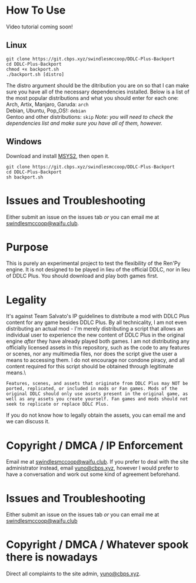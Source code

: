 # How To Use
Video tutorial coming soon!

## Linux
```
git clone https://git.cbps.xyz/swindlesmccoop/DDLC-Plus-Backport
cd DDLC-Plus-Backport
chmod +x backport.sh
./backport.sh [distro]
```
The distro argument should be the ditribution you are on so that I can make sure you have all of the necessary dependencies installed. Below is a list of the most popular distributions and what you should enter for each one:\
Arch, Artix, Manjaro, Garuda: `arch`\
Debian, Ubuntu, Pop\_OS!: `debian`\
Gentoo and other distributions: `skip` *Note: you will need to check the dependencies list and make sure you have all of them, however.*

## Windows
Download and install [MSYS2](https://www.msys2.org/), then open it.
```
git clone https://git.cbps.xyz/swindlesmccoop/DDLC-Plus-Backport
cd DDLC-Plus-Backport
sh backport.sh
```

# Issues and Troubleshooting
Either submit an issue on the issues tab *or* you can email me at swindlesmccoop@waifu.club.

# Purpose
This is purely an experimental project to test the flexibility of the Ren'Py engine. It is not designed to be played in lieu of the official DDLC, nor in lieu of DDLC Plus. You should download and play both games first.

# Legality
It's against Team Salvato's IP guidelines to distribute a mod with DDLC Plus content for any game besides DDLC Plus. By all technicality, I am not even distributing an actual mod - I'm merely distributing a script that allows an individual user to experience the new content of DDLC Plus in the original engine *after* they have already played both games. I am not distributing any officially licensed assets in this repository, such as the code to any features or scenes, nor any multimedia files, nor does the script give the user a means to accessing them. I do not encourage nor condone piracy, and all content required for this script should be obtained through legitimate means.\
```
Features, scenes, and assets that originate from DDLC Plus may NOT be ported, replicated, or included in mods or Fan games. Mods of the original DDLC should only use assets present in the original game, as well as any assets you create yourself. Fan games and mods should not seek to replicate or replace DDLC Plus.
```
If you do not know how to legally obtain the assets, you can email me and we can discuss it.

# Copyright / DMCA / IP Enforcement
Email me at swindlesmccoop@waifu.club. If you prefer to deal with the site administrator instead, email yuno@cbps.xyz, however I would prefer to have a conversation and work out some kind of agreement beforehand.

# Issues and Troubleshooting
Either submit an issue on the issues tab *or* you can email me at swindlesmccoop@waifu.club

# Copyright / DMCA / Whatever spook there is nowadays
Direct all complaints to the site admin, yuno@cbps.xyz.
